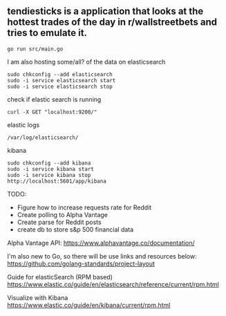 ## tendiesticks is a application that looks at the hottest trades of the day in r/wallstreetbets and tries to emulate it.


```
go run src/main.go
```

I am also hosting some/all? of the data on elasticsearch

```
sudo chkconfig --add elasticsearch
sudo -i service elasticsearch start
sudo -i service elasticsearch stop

```

check if elastic search is running
```
curl -X GET "localhost:9200/"
```

elastic logs

```
/var/log/elasticsearch/
```

kibana

```
sudo chkconfig --add kibana
sudo -i service kibana start
sudo -i service kibana stop
http://localhost:5601/app/kibana
```





TODO:
* Figure how to increase requests rate for Reddit
* Create polling to Alpha Vantage
* Create parse for Reddit posts
* create db to store s&p 500 financial data

Alpha Vantage API: https://www.alphavantage.co/documentation/

I'm also new to Go, so there will be use links and resources below:
https://github.com/golang-standards/project-layout

Guide for elasticSearch (RPM based)
https://www.elastic.co/guide/en/elasticsearch/reference/current/rpm.html

Visualize with Kibana
https://www.elastic.co/guide/en/kibana/current/rpm.html